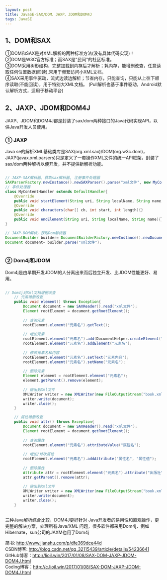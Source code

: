 ```yaml
---
layout: post
title: JavaSE-SAX/DOM、JAXP、JDOM和DOM4J
tags: JavaSE
---
```


## 1、DOM和SAX     
①DOM和SAX是对XML解析的两种标准方法(没有具体代码实现)！    
②DOM是W3C官方标准；而SAX是"民间"的社区标准。    
③DOM采用树形结构，完整加载到内存后才解析；耗内存，能增删改查，任意读取任何位置数据(回读),常用于频繁访问小XML文档。  
④SAX采用事件驱动，流式边读边解析；节省内存，只能查询，只能从上往下顺序读取(不能回读)，用于特别大XML文档。 
(Pull解析也基于事件驱动，Android默认解析方式，适用于移动平台)

## 2、JAXP、JDOM和DOM4J  
JAXP、JDOM和DOM4J都是封装了sax/dom两种接口的Java代码实现API，以供Java开发人员使用。

### ① JAXP
Java se的解析XML基础类库是SAX(org.xml.sax)/DOM(org.w3c.dom)，    
JAXP(javax.xml.parsers)只是定义了一套操作XML文件的统一API框架，封装了sax/dom两种解析以便开发，并不提供新解析功能。
  
```java

// JAXP-SAX解析器，获取sax解析器, 注册事件处理器
SAXParserFactory.newInstance().newSAXParser().parse("xml文件", new MyContentHandler());
// 事件处理器
class MyContentHandler extends DefaultHandler{
	@Override
	public void startElement(String uri, String localName, String name, Attributes attributes){}	
	@Override
	public void characters(char[] ch, int start, int length){}	
	@Override
	public void endElement(String uri, String localName, String name){}
}

// JAXP-DOM解析，获取Dom解析器
DocumentBuilder builder= DocumentBuilderFactory.newInstance().newDocumentBuilder();  
Document document= builder.parse("xml文件");
  
```

### ② Dom4j和JDOM
Dom4j是由早期开发JDOM的人分离出来而后独立开发、比JDOM性能更好、易用。

```java
 
// Dom4j对Xml文档增删改查
	// 元素增删改查
	public void element() throws Exception{
		Document document = new SAXReader().read("xml文件");
		Element rootElement = document.getRootElement();
		
		// 查询元素
		rootElement.element("元素名").getText();
		
		// 增加元素	
		rootElement.element("元素名").add(DocumentHelper.createElement("元素名"));
		rootElement.element("元素名").addElement("元素名");
		
		// 修改元素名和内容
		rootElement.element("元素名").setText("元素内容");
		rootElement.element("元素名").setName("元素名");
		
		// 删除元素
		Element element = rootElement.element("元素名");
		element.getParent().remove(element);
		
		// 输出到Xml文件
		XMLWriter writer = new XMLWriter(new FileOutputStream("book.xml"),OutputFormat.createPrettyPrint());
		writer.write(document);
		writer.close();		
	}

	// 属性增删改查
	public void attr() throws Exception{	
		Document document = new SAXReader().read("xml文件");
		Element rootElement = document.getRootElement();
				
		// 查询属性
		rootElement.element("元素名").attributeValue("属性名");
		
		// 增加/修改属性
		rootElement.element("元素名").addAttribute("属性名", "属性值");
		
		// 删除属性
		Attribute attr = rootElement.element("元素名").attribute("出版社");
		attr.getParent().remove(attr);
		
		// 输出到Xml文件
		XMLWriter writer = new XMLWriter(new FileOutputStream("book.xml"),OutputFormat.createPrettyPrint());
		writer.write(document);
		writer.close();
	}
	
```

三种Java解析综合比较，DOM4J更好针对 Java开发者的易用性和直观操作，更完整的解决方案，处理所有Java/XML 问题，很多软件都采用Dom4j，例如Hibernate，sun公司的JAXM也用了Dom4j

简书: http://www.jianshu.com/p/dfe369dce44d   
CSDN博客: http://blog.csdn.net/qq_32115439/article/details/54236641  
GitHub博客：http://lioil.win/2017/01/08/SAX-DOM-JAXP-JDOM-DOM4J.html  
Coding博客：http://c.lioil.win/2017/01/08/SAX-DOM-JAXP-JDOM-DOM4J.html